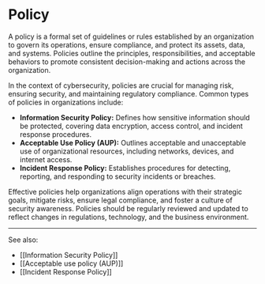 
# Policy

A policy is a formal set of guidelines or rules established by an organization to govern its operations, ensure compliance, and protect its assets, data, and systems. Policies outline the principles, responsibilities, and acceptable behaviors to promote consistent decision-making and actions across the organization.

In the context of cybersecurity, policies are crucial for managing risk, ensuring security, and maintaining regulatory compliance. Common types of policies in organizations include:

- **Information Security Policy:** Defines how sensitive information should be protected, covering data encryption, access control, and incident response procedures.
- **Acceptable Use Policy (AUP):** Outlines acceptable and unacceptable use of organizational resources, including networks, devices, and internet access.
- **Incident Response Policy:** Establishes procedures for detecting, reporting, and responding to security incidents or breaches.

Effective policies help organizations align operations with their strategic goals, mitigate risks, ensure legal compliance, and foster a culture of security awareness. Policies should be regularly reviewed and updated to reflect changes in regulations, technology, and the business environment.

---

See also:

- [[Information Security Policy]]
- [[Acceptable use policy (AUP)]]
- [[Incident Response Policy]]